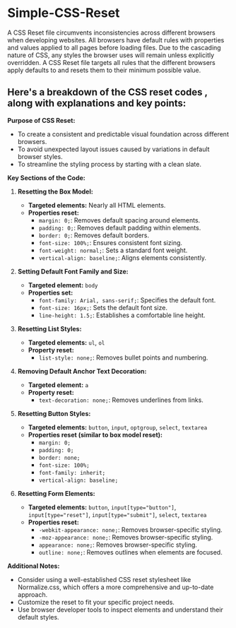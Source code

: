 # Simple-CSS-Reset

A CSS Reset file circumvents inconsistencies across different browsers when developing websites. All browsers have default rules with properties and values applied to all pages before loading files. Due to the cascading nature of CSS, any styles the browser uses will remain unless explicitly overridden. A CSS Reset file targets all rules that the different browsers apply defaults to and resets them to their minimum possible value.

## Here's a breakdown of the CSS reset codes , along with explanations and key points:

**Purpose of CSS Reset:**

*   To create a consistent and predictable visual foundation across different browsers.
*   To avoid unexpected layout issues caused by variations in default browser styles.
*   To streamline the styling process by starting with a clean slate.

**Key Sections of the Code:**

1.  **Resetting the Box Model:**
    
    *   **Targeted elements:** Nearly all HTML elements.
    *   **Properties reset:**
        *   `margin: 0;`: Removes default spacing around elements.
        *   `padding: 0;`: Removes default padding within elements.
        *   `border: 0;`: Removes default borders.
        *   `font-size: 100%;`: Ensures consistent font sizing.
        *   `font-weight: normal;`: Sets a standard font weight.
        *   `vertical-align: baseline;`: Aligns elements consistently.
2.  **Setting Default Font Family and Size:**
    
    *   **Targeted element:** `body`
    *   **Properties set:**
        *   `font-family: Arial, sans-serif;`: Specifies the default font.
        *   `font-size: 16px;`: Sets the default font size.
        *   `line-height: 1.5;`: Establishes a comfortable line height.
3.  **Resetting List Styles:**
    
    *   **Targeted elements:** `ul`, `ol`
    *   **Property reset:**
        *   `list-style: none;`: Removes bullet points and numbering.
4.  **Removing Default Anchor Text Decoration:**
    
    *   **Targeted element:** `a`
    *   **Property reset:**
        *   `text-decoration: none;`: Removes underlines from links.
5.  **Resetting Button Styles:**
    
    *   **Targeted elements:** `button`, `input`, `optgroup`, `select`, `textarea`
    *   **Properties reset (similar to box model reset):**
        *   `margin: 0;`
        *   `padding: 0;`
        *   `border: none;`
        *   `font-size: 100%;`
        *   `font-family: inherit;`
        *   `vertical-align: baseline;`
6.  **Resetting Form Elements:**
    
    *   **Targeted elements:** `button`, `input[type="button"]`, `input[type="reset"]`, `input[type="submit"]`, `select`, `textarea`
    *   **Properties reset:**
        *   `-webkit-appearance: none;`: Removes browser-specific styling.
        *   `-moz-appearance: none;`: Removes browser-specific styling.
        *   `appearance: none;`: Removes browser-specific styling.
        *   `outline: none;`: Removes outlines when elements are focused.

**Additional Notes:**

*   Consider using a well-established CSS reset stylesheet like Normalize.css, which offers a more comprehensive and up-to-date approach.
*   Customize the reset to fit your specific project needs.
*   Use browser developer tools to inspect elements and understand their default styles.
